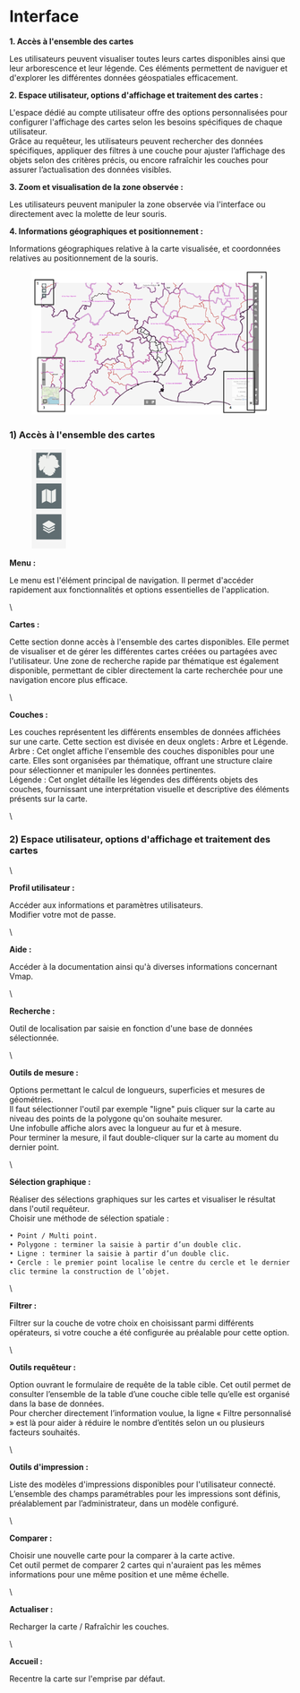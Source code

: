 # Interface

**1. Accès à l'ensemble des cartes**&#x20;

Les utilisateurs peuvent visualiser toutes leurs cartes disponibles ainsi que leur arborescence et leur légende. Ces éléments permettent de naviguer et d'explorer les différentes données géospatiales efficacement.

**2. Espace utilisateur, options d'affichage et traitement des cartes :**

L'espace dédié au compte utilisateur offre des options personnalisées pour configurer l'affichage des cartes selon les besoins spécifiques de chaque utilisateur.\
Grâce au requêteur, les utilisateurs peuvent rechercher des données spécifiques, appliquer des filtres à une couche pour ajuster l’affichage des objets selon des critères précis, ou encore rafraîchir les couches pour assurer l’actualisation des données visibles.

**3. Zoom et visualisation de la zone observée :**

Les utilisateurs peuvent manipuler la zone observée via l'interface ou directement avec la molette de leur souris.

**4. Informations géographiques et positionnement :**

Informations géographiques relative à la carte visualisée, et coordonnées relatives au positionnement de la souris.

<figure><img src="../img/interface_vmap2.png" alt=""><figcaption></figcaption></figure>

### 1) Accès à l'ensemble des cartes&#x20;

<figure><img src="../img/acces_ensemble_carte.png" alt=""><figcaption></figcaption></figure>

**Menu :**

Le menu est l'élément principal de navigation. Il permet d'accéder rapidement aux fonctionnalités et options essentielles de l'application.

\


**Cartes :**

Cette section donne accès à l'ensemble des cartes disponibles. Elle permet de visualiser et de gérer les différentes cartes créées ou partagées avec l'utilisateur. Une zone de recherche rapide par thématique est également disponible, permettant de cibler directement la carte recherchée pour une navigation encore plus efficace.

\


**Couches :**

Les couches représentent les différents ensembles de données affichées sur une carte. Cette section est divisée en deux onglets : Arbre et Légende.\
Arbre : Cet onglet affiche l'ensemble des couches disponibles pour une carte. Elles sont organisées par thématique, offrant une structure claire pour sélectionner et manipuler les données pertinentes.\
Légende : Cet onglet détaille les légendes des différents objets des couches, fournissant une interprétation visuelle et descriptive des éléments présents sur la carte.

\


### 2) Espace utilisateur, options d'affichage et traitement des cartes&#x20;

\


**Profil utilisateur :**

Accéder aux informations et paramètres utilisateurs.\
Modifier votre mot de passe.

\


**Aide :**

Accéder à la documentation ainsi qu'à diverses informations concernant Vmap.

\


**Recherche :**

Outil de localisation par saisie en fonction d'une base de données sélectionnée.

\


**Outils de mesure :**

Options permettant le calcul de longueurs, superficies et mesures de géométries.\
Il faut sélectionner l'outil par exemple "ligne" puis cliquer sur la carte au niveau des points de la polygone qu'on souhaite mesurer.\
Une infobulle affiche alors avec la longueur au fur et à mesure.\
Pour terminer la mesure, il faut double-cliquer sur la carte au moment du dernier point.

\


**Sélection graphique :**

Réaliser des sélections graphiques sur les cartes et visualiser le résultat dans l'outil requêteur.\
Choisir une méthode de sélection spatiale :

```
• Point / Multi point.
• Polygone : terminer la saisie à partir d’un double clic.
• Ligne : terminer la saisie à partir d’un double clic.
• Cercle : le premier point localise le centre du cercle et le dernier clic termine la construction de l’objet.
```

\


**Filtrer :**

Filtrer sur la couche de votre choix en choisissant parmi différents opérateurs, si votre couche a été configurée au préalable pour cette option.

\


**Outils requêteur :**

Option ouvrant le formulaire de requête de la table cible. Cet outil permet de consulter l’ensemble de la table d’une couche cible telle qu’elle est organisé dans la base de données.\
Pour chercher directement l’information voulue, la ligne « Filtre personnalisé » est là pour aider à réduire le nombre d’entités selon un ou plusieurs facteurs souhaités.

\


**Outils d'impression :**

Liste des modèles d'impressions disponibles pour l'utilisateur connecté.\
L’ensemble des champs paramétrables pour les impressions sont définis, préalablement par l’administrateur, dans un modèle configuré.

\


**Comparer :**

Choisir une nouvelle carte pour la comparer à la carte active.\
Cet outil permet de comparer 2 cartes qui n'auraient pas les mêmes informations pour une même position et une même échelle.

\


**Actualiser :**

Recharger la carte / Rafraîchir les couches.

\


**Accueil :**

Recentre la carte sur l'emprise par défaut.

